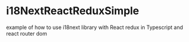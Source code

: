 # i18NextReactReduxSimple
example of how to use i18next library with React redux in Typescript and react router dom
